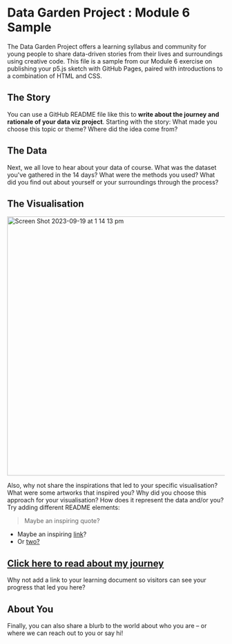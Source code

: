 # Data Garden Project : Module 6 Sample
The Data Garden Project offers a learning syllabus and community for young people to share data-driven stories from their lives and surroundings using creative code.
This file is a sample from our Module 6 exercise on publishing your p5.js sketch with GitHub Pages, paired with introductions to a combination of HTML and CSS. 

## The Story
You can use a GitHub README file like this to **write about the journey and rationale of your data viz project**. Starting with the story: What made you choose this topic or theme? Where did the idea come from?

## The Data
Next, we all love to hear about your data of course. What was the dataset you've gathered in the 14 days? What were the methods you used? What did you find out about yourself or your surroundings through the process?

## The Visualisation

<img width="600" alt="Screen Shot 2023-09-19 at 1 14 13 pm" src="https://github.com/joanneamarisa/DataVis/assets/66515877/2feb44e8-678e-4297-9b3a-99391ebab1bc">

Also, why not share the inspirations that led to your specific visualisation? What were some artworks that inspired you? Why did you choose this approach for your visualisation? How does it represent the data and/or you?
Try adding different README elements:
> Maybe an inspiring quote?
* Maybe an inspiring [link](datagardenproject.com)?
* Or [two?](bit.ly/JoinDataGarden)

## [Click here to read about my journey](https://data-garden.notion.site/Data-Garden-Handbook-47a11bf555ab40bfbf68540d85067e9f)
Why not add a link to your learning document so visitors can see your progress that led you here?

## About You
Finally, you can also share a blurb to the world about who you are – or where we can reach out to you or say hi!
